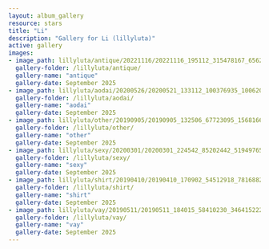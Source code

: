 ```yaml
---
layout: album_gallery
resource: stars
title: "Li"
description: "Gallery for Li (lillyluta)"
active: gallery
images:
- image_path: lillyluta/antique/20221116/20221116_195112_315478167_656222932800323_3875725153908644920_n.jpg
  gallery-folder: /lillyluta/antique/
  gallery-name: "antique"
  gallery-date: September 2025
- image_path: lillyluta/aodai/20200526/20200521_133112_100376935_1006202699813762_2422000937692752835_n.jpg
  gallery-folder: /lillyluta/aodai/
  gallery-name: "aodai"
  gallery-date: September 2025
- image_path: lillyluta/other/20190905/20190905_132506_67723095_156816675433658_4488888167167836418_n.jpg
  gallery-folder: /lillyluta/other/
  gallery-name: "other"
  gallery-date: September 2025
- image_path: lillyluta/sexy/20200301/20200301_224542_85202442_519497652329565_5111997795934892975_n.jpg
  gallery-folder: /lillyluta/sexy/
  gallery-name: "sexy"
  gallery-date: September 2025
- image_path: lillyluta/shirt/20190410/20190410_170902_54512918_781688248881831_7963144716886835748_n.jpg
  gallery-folder: /lillyluta/shirt/
  gallery-name: "shirt"
  gallery-date: September 2025
- image_path: lillyluta/vay/20190511/20190511_184015_58410230_346415222746542_4565247287315850250_n.jpg
  gallery-folder: /lillyluta/vay/
  gallery-name: "vay"
  gallery-date: September 2025
---
```

